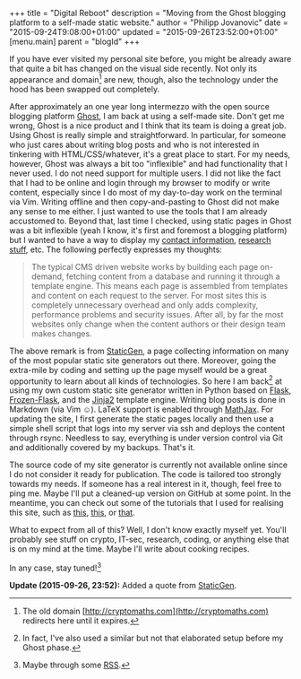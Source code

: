 +++
title = "Digital Reboot"
description = "Moving from the Ghost blogging platform to a self-made static website."
author = "Philipp Jovanovic"
date = "2015-09-24T9:08:00+01:00"
updated = "2015-09-26T23:52:00+01:00"
[menu.main]
    parent = "blogId"
+++


If you have ever visited my personal site before, you might be already aware
that quite a bit has changed on the visual side recently. Not only its
appearance and domain[^1] are new, though, also the technology under the hood
has been swapped out completely.

After approximately an one year long intermezzo with the open source blogging
platform [Ghost](https://ghost.org/), I am back at using a self-made site. Don't
get me wrong, Ghost is a nice product and I think that its team is doing a great
job. Using Ghost is really simple and straightforward. In particular, for
someone who just cares about writing blog posts and who is not interested in
tinkering with HTML/CSS/whatever, it's a great place to start. For my needs,
however, Ghost was always a bit too "inflexible" and had functionality that I
never used. I do not need support for multiple users. I did not like the fact
that I had to be online and login through my browser to modify or write content,
especially since I do most of my day-to-day work on the terminal via Vim.
Writing offline and then copy-and-pasting to Ghost did not make any sense to me
either. I just wanted to use the tools that I am already accustomed to.  Beyond
that, last time I checked, using static pages in Ghost was a bit inflexible
(yeah I know, it's first and foremost a blogging platform) but I wanted to have
a way to display my [contact information](/meta), [research stuff](/research),
etc. The following perfectly expresses my thoughts:

> The typical CMS driven website works by building each page on-demand, fetching
> content from a database and running it through a template engine. This means
> each page is assembled from templates and content on each request to the server.
> For most sites this is completely unnecessary overhead and only adds complexity,
> performance problems and security issues. After all, by far the most websites
> only change when the content authors or their design team makes changes.

The above remark is from [StaticGen](https://www.staticgen.com), a page
collecting information on many of the most popular static site generators out
there. Moreover, going the extra-mile by coding and setting up the page myself
would be a great opportunity to learn about all kinds of technologies. So here I
am back[^2] at using my own custom static site generator written in Python based
on [Flask](http://flask.pocoo.org/),
[Frozen-Flask](https://pythonhosted.org/Frozen-Flask/), and the
[Jinja2](http://jinja.pocoo.org/) template engine. Writing blog posts is done in
Markdown (via Vim &#9786;). LaTeX support is enabled through
[MathJax](https://www.mathjax.org/). For updating the site, I first generate the
static pages locally and then use a simple shell script that logs into my server
via ssh and deploys the content through rsync. Needless to say, everything is
under version control via Git and additionally covered by my backups. That's it.


The source code of my site generator is currently not available online since I
do not consider it ready for publication. The code is tailored too strongly
towards my needs. If someone has a real interest in it, though, feel free to ping me. Maybe I'll
put a cleaned-up version on GitHub at some point. In the meantime, you can check
out some of the tutorials that I used for realising this site, such as [this](http://royprins.com/flatfreeze-intro-and-quick-start),
[this](https://nicolas.perriault.net/code/2012/dead-easy-yet-powerful-static-website-generator-with-flask/),
or
[that](http://www.jamesharding.ca/posts/simple-static-markdown-blog-in-flask/).


What to expect from all of this? Well, I don't know exactly myself yet. You'll
probably see stuff on crypto, IT-sec, research, coding, or anything else that is
on my mind at the time. Maybe I'll write about cooking recipes.

In any case, stay tuned![^3]


**Update (2015-09-26, 23:52):** Added a quote from [StaticGen](https://www.staticgen.com).


[^1]: The old domain [http://cryptomaths.com](http://cryptomaths.com) redirects here until it expires.
[^2]: In fact, I've also used a similar but not that elaborated setup before my Ghost phase.
[^3]: Maybe through some [RSS](/atom.xml).
